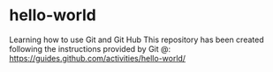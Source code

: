 # hello-world
Learning how to use Git and Git Hub
This repository has been created following the instructions provided by Git @:
https://guides.github.com/activities/hello-world/
